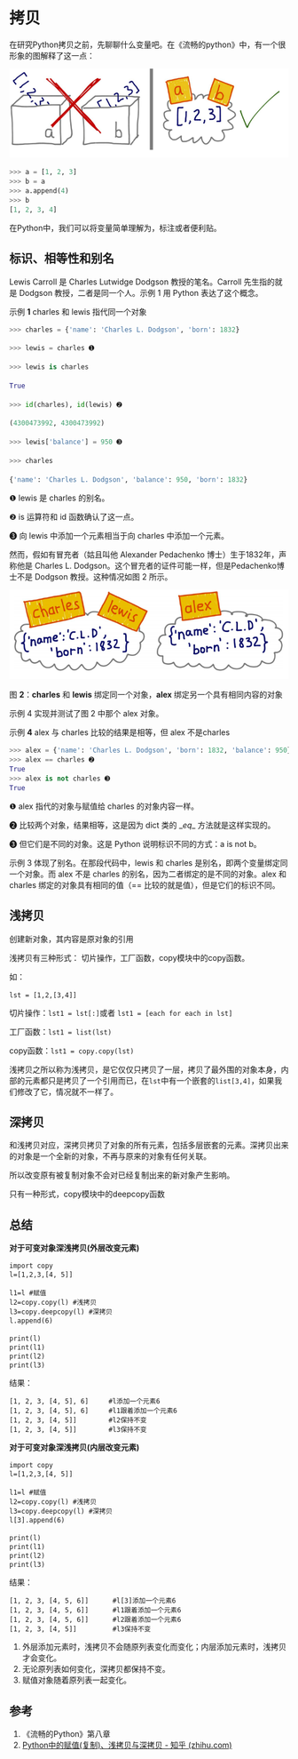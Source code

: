 # 拷贝

在研究Python拷贝之前，先聊聊什么变量吧。在《流畅的python》中，有一个很形象的图解释了这一点：

![变量](..\assets\images\variable.png)

```python
>>> a = [1, 2, 3] 
>>> b = a 
>>> a.append(4) 
>>> b 
[1, 2, 3, 4]
```

在Python中，我们可以将变量简单理解为，标注或者便利贴。

## 标识、相等性和别名

Lewis Carroll 是 Charles Lutwidge Dodgson 教授的笔名。Carroll 先生指的就是 Dodgson 教授，二者是同一个人。示例 1 用 Python 表达了这个概念。

示例 **1** charles 和 lewis 指代同一个对象 

```python
>>> charles = {'name': 'Charles L. Dodgson', 'born': 1832} 

>>> lewis = charles ➊ 

>>> lewis is charles 

True 

>>> id(charles), id(lewis) ➋ 

(4300473992, 4300473992) 

>>> lewis['balance'] = 950 ➌ 

>>> charles 

{'name': 'Charles L. Dodgson', 'balance': 950, 'born': 1832} 
```

❶ lewis 是 charles 的别名。 

❷ is 运算符和 id 函数确认了这一点。 

❸ 向 lewis 中添加一个元素相当于向 charles 中添加一个元素。 

然而，假如有冒充者（姑且叫他 Alexander Pedachenko 博士）生于1832年，声称他是 Charles L. Dodgson。这个冒充者的证件可能一样，但是Pedachenko博士不是 Dodgson 教授。这种情况如图 2 所示。

![8-2](..\assets\images\equal.png)

图 **2**：**charles** 和 **lewis** 绑定同一个对象，**alex** 绑定另一个具有相同内容的对象 

示例 4 实现并测试了图 2 中那个 alex 对象。 

示例 **4** alex 与 charles 比较的结果是相等，但 alex 不是charles 

```python
>>> alex = {'name': 'Charles L. Dodgson', 'born': 1832, 'balance': 950} ➊ 
>>> alex == charles ➋ 
True 
>>> alex is not charles ➌ 
True 
```

❶ alex 指代的对象与赋值给 charles 的对象内容一样。 

❷ 比较两个对象，结果相等，这是因为 dict 类的 \__eq__ 方法就是这样实现的。 

❸ 但它们是不同的对象。这是 Python 说明标识不同的方式：a is not b。

示例 3 体现了别名。在那段代码中，lewis 和 charles 是别名，即两个变量绑定同一个对象。而 alex 不是 charles 的别名，因为二者绑定的是不同的对象。alex 和charles 绑定的对象具有相同的值（== 比较的就是值），但是它们的标识不同。

## 浅拷贝

创建新对象，其内容是原对象的引用

浅拷贝有三种形式： 切片操作，工厂函数，copy模块中的copy函数。

如： 

`lst = [1,2,[3,4]]`

切片操作：`lst1 = lst[:]`或者 `lst1 = [each for each in lst]`

工厂函数：`lst1 = list(lst)`

copy函数：`lst1 = copy.copy(lst)`

浅拷贝之所以称为浅拷贝，是它仅仅只拷贝了一层，拷贝了最外围的对象本身，内部的元素都只是拷贝了一个引用而已，在`lst`中有一个嵌套的`list[3,4]`，如果我们修改了它，情况就不一样了。

## 深拷贝

和浅拷贝对应，深拷贝拷贝了对象的所有元素，包括多层嵌套的元素。深拷贝出来的对象是一个全新的对象，不再与原来的对象有任何关联。

所以改变原有被复制对象不会对已经复制出来的新对象产生影响。

只有一种形式，copy模块中的deepcopy函数

## 总结

**对于可变对象深浅拷贝(外层改变元素)**

```text
import copy
l=[1,2,3,[4, 5]]

l1=l #赋值
l2=copy.copy(l) #浅拷贝
l3=copy.deepcopy(l) #深拷贝
l.append(6)

print(l)  
print(l1)
print(l2)
print(l3)
```

结果：

```text
[1, 2, 3, [4, 5], 6]     #l添加一个元素6
[1, 2, 3, [4, 5], 6]     #l1跟着添加一个元素6
[1, 2, 3, [4, 5]]        #l2保持不变
[1, 2, 3, [4, 5]]        #l3保持不变
```

  **对于可变对象深浅拷贝(内层改变元素)**

```text
import copy
l=[1,2,3,[4, 5]]

l1=l #赋值
l2=copy.copy(l) #浅拷贝
l3=copy.deepcopy(l) #深拷贝
l[3].append(6) 

print(l) 
print(l1)
print(l2)
print(l3)
```

结果：

```text
[1, 2, 3, [4, 5, 6]]      #l[3]添加一个元素6
[1, 2, 3, [4, 5, 6]]      #l1跟着添加一个元素6
[1, 2, 3, [4, 5, 6]]      #l2跟着添加一个元素6
[1, 2, 3, [4, 5]]         #l3保持不变
```

1. 外层添加元素时，浅拷贝不会随原列表变化而变化；内层添加元素时，浅拷贝才会变化。
2. 无论原列表如何变化，深拷贝都保持不变。
3. 赋值对象随着原列表一起变化。

## 参考

1. 《流畅的Python》第八章
2.  [Python中的赋值(复制)、浅拷贝与深拷贝 - 知乎 (zhihu.com)](https://zhuanlan.zhihu.com/p/54011712)

